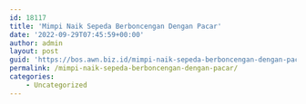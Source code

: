 ```yaml
---
id: 18117
title: 'Mimpi Naik Sepeda Berboncengan Dengan Pacar'
date: '2022-09-29T07:45:59+00:00'
author: admin
layout: post
guid: 'https://bos.awn.biz.id/mimpi-naik-sepeda-berboncengan-dengan-pacar/'
permalink: /mimpi-naik-sepeda-berboncengan-dengan-pacar/
categories:
    - Uncategorized
---
```


